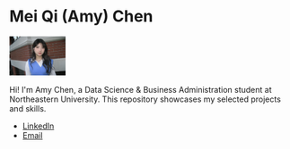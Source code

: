 # Mei Qi (Amy) Chen 

<img src="PIC.JPG" width="100"/>

Hi! I'm Amy Chen, a Data Science & Business Administration student at 
Northeastern University. This repository showcases my selected projects and skills.

- [LinkedIn](http://linkedin.com/in/amy-chen-6651ab282)
- [Email](mailto:amychen4399.work@gmail.com)
